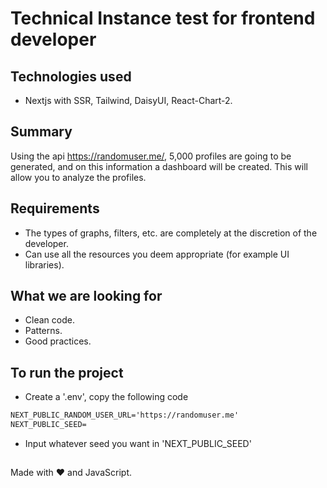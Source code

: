 # Technical Instance test for frontend developer

## Technologies used

- Nextjs with SSR, Tailwind, DaisyUI, React-Chart-2.


## Summary

Using the api https://randomuser.me/, 5,000 profiles are going to be generated, and on this information a dashboard will be created. This will allow you to analyze the profiles.

## Requirements

- The types of graphs, filters, etc. are completely at the discretion of the developer.
- Can use all the resources you deem appropriate (for example UI libraries).

## What we are looking for

- Clean code.
- Patterns.
- Good practices.

## To run the project

- Create a '.env', copy the following code

```md
NEXT_PUBLIC_RANDOM_USER_URL='https://randomuser.me'
NEXT_PUBLIC_SEED=
```

- Input whatever seed you want in 'NEXT_PUBLIC_SEED'

##

Made with ❤ and JavaScript.
